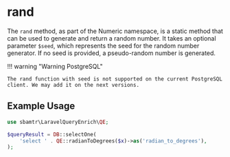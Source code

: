 # rand

The `rand` method, as part of the Numeric namespace, is a static method that can be used to generate and return a random
number. It takes an optional parameter `$seed`, which represents the seed for the random number generator. If no seed is
provided, a pseudo-random number is generated.

!!! warning "Warning PostgreSQL"

    The rand function with seed is not supported on the current PostgreSQL client. We may add it on the next versions.

## Example Usage

```php
use sbamtr\LaravelQueryEnrich\QE;

$queryResult = DB::selectOne(
    'select ' . QE::radianToDegrees($x)->as('radian_to_degrees'),
);
```